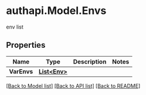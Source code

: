 # authapi.Model.Envs
env list

## Properties

Name | Type | Description | Notes
------------ | ------------- | ------------- | -------------
**VarEnvs** | [**List&lt;Env&gt;**](Env.md) |  | 

[[Back to Model list]](../README.md#documentation-for-models) [[Back to API list]](../README.md#documentation-for-api-endpoints) [[Back to README]](../README.md)

